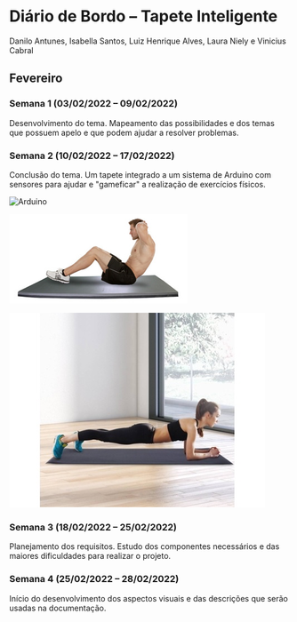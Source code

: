 # Diário de Bordo – Tapete Inteligente

Danilo Antunes, Isabella Santos, Luiz Henrique Alves, Laura Niely e Vinicius Cabral

## Fevereiro
### Semana 1 (03/02/2022 – 09/02/2022)
Desenvolvimento do tema. Mapeamento das possibilidades e dos temas que possuem apelo e que podem ajudar a resolver problemas.

### Semana 2 (10/02/2022 – 17/02/2022)
Conclusão do tema. Um tapete integrado a um sistema de Arduino com sensores para ajudar e "gameficar" a realização de exercícios físicos.

![Arduino](./img/fev_01.png)

![tapete1](./img/fev_02.png)

![tapete2](./img/fev_03.png)

### Semana 3 (18/02/2022 – 25/02/2022)
Planejamento dos requisitos. Estudo dos componentes necessários e das maiores dificuldades para realizar o projeto.

### Semana 4 (25/02/2022 – 28/02/2022)
Início do desenvolvimento dos aspectos visuais e das descrições que serão usadas na documentação.
